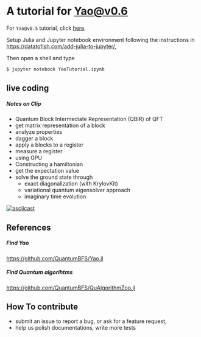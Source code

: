 # A tutorial for Yao@v0.6

For `Yao@v0.5` tutorial, click [here](https://github.com/GiggleLiu/YaoTutorial/tree/v0.5.0).

Setup Julia and Jupyter notebook environment following the instructions in
https://datatofish.com/add-julia-to-jupyter/,

Then open a shell and type

```bash
$ jupyter notebook YaoTutorial.ipynb
```

## live coding

##### Notes on Clip
* Quantum Block Intermediate Representation (QBIR) of QFT
* get matrix representation of a block
* analyze properties
* dagger a block
* apply a blocks to a register
* measure a register
* using GPU
* Constructing a hamiltonian
* get the expectation value
* solve the ground state through
    * exact diagonalization (with KrylovKit)
    * variational quantum eigensolver approach
    * imaginary time evolution


[![asciicast](https://asciinema.org/a/R3v3xcdp7M38CGWWxS0YH4mLG.svg)](https://asciinema.org/a/R3v3xcdp7M38CGWWxS0YH4mLG?speed=2)

## References
##### Find Yao
https://github.com/QuantumBFS/Yao.jl

##### Find Quantum algorihtms
https://github.com/QuantumBFS/QuAlgorithmZoo.jl

## How To contribute
* submit an issue to report a bug, or ask for a feature request,
* help us polish documentations, write more tests
